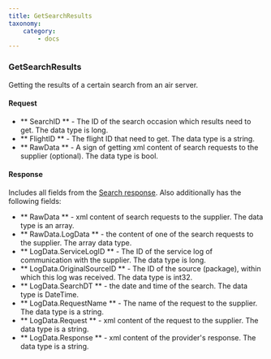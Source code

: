 ```yaml
---
title: GetSearchResults
taxonomy:
    category:
        - docs
---
```


### GetSearchResults

Getting the results of a certain search from an air server.

#### Request

- ** SearchID ** - The ID of the search occasion which results need to get. The data type is long.
- ** FlightID ** - The flight ID that need to get. The data type is a string.
- ** RawData ** - A sign of getting xml content of search requests to the supplier (optional). The data type is bool.

#### Response

Includes all fields from the [Search response](/avia/request/search). Also additionally has the following fields:

- ** RawData ** - xml content of search requests to the supplier. The data type is an array.
- ** RawData.LogData ** - the content of one of the search requests to the supplier. The array data type.
- ** LogData.ServiceLogID ** - The ID of the service log of communication with the supplier. The data type is long.
- ** LogData.OriginalSourceID ** - The ID of the source (package), within which this log was received. The data type is int32.
- ** LogData.SearchDT ** - the date and time of the search. The data type is DateTime.
- ** LogData.RequestName ** - The name of the request to the supplier. The data type is a string.
- ** LogData.Request ** - xml content of the request to the supplier. The data type is a string.
- ** LogData.Response ** - xml content of the provider's response. The data type is a string.
